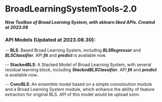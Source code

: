 # BroadLearningSystemTools-2.0
***New Toolbox of Broad Learning System, with sklearn liked APIs. Created at 2023.08***

### API Models (Updated at 2023.08.30):

-- **BLS**: Based Broad Learning System, including ***BLSRegressor*** and ***BLSClassifier***. API ***fit*** and ***predict*** is available now.

-- **StackedBLS**: A Stacked Model of Broad Learning System, with several residual learning block, including ***StackedBLSClassifier***. API ***fit*** and ***predict*** is available now.. 

-- **ConvBLS**: An ensemble model based on a simple convoloution module and a Broad Learning System module, which enhance the ability of feature extraction for original BLS. API of this model would be upload sonn.
